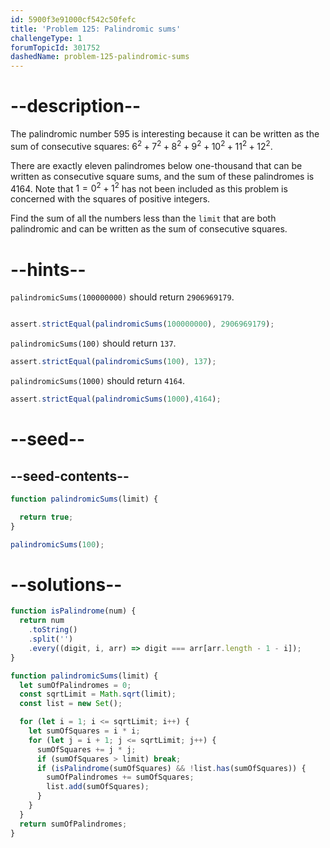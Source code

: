 ```yaml
---
id: 5900f3e91000cf542c50fefc
title: 'Problem 125: Palindromic sums'
challengeType: 1
forumTopicId: 301752
dashedName: problem-125-palindromic-sums
---
```


# --description--

The palindromic number 595 is interesting because it can be written as the sum of consecutive squares: $6^2 + 7^2 + 8^2 + 9^2 + 10^2 + 11^2 + 12^2$.

There are exactly eleven palindromes below one-thousand that can be written as consecutive square sums, and the sum of these palindromes is 4164. Note that $1 = 0^2 + 1^2$ has not been included as this problem is concerned with the squares of positive integers.

Find the sum of all the numbers less than the  `limit`  that are both palindromic and can be written as the sum of consecutive squares.

# --hints--
`palindromicSums(100000000)` should return `2906969179`.

```js

assert.strictEqual(palindromicSums(100000000), 2906969179);

```

`palindromicSums(100)` should return `137`.

```js
assert.strictEqual(palindromicSums(100), 137);
```

`palindromicSums(1000)` should return `4164`.

```js
assert.strictEqual(palindromicSums(1000),4164);
```

# --seed--

## --seed-contents--

```js
function palindromicSums(limit) {

  return true;
}

palindromicSums(100);
```

# --solutions--

```js
function isPalindrome(num) {
  return num
    .toString()
    .split('')
    .every((digit, i, arr) => digit === arr[arr.length - 1 - i]);
}

function palindromicSums(limit) {
  let sumOfPalindromes = 0;
  const sqrtLimit = Math.sqrt(limit);
  const list = new Set();

  for (let i = 1; i <= sqrtLimit; i++) {
    let sumOfSquares = i * i;
    for (let j = i + 1; j <= sqrtLimit; j++) {
      sumOfSquares += j * j;
      if (sumOfSquares > limit) break;
      if (isPalindrome(sumOfSquares) && !list.has(sumOfSquares)) {
        sumOfPalindromes += sumOfSquares;
        list.add(sumOfSquares);
      }
    }
  }
  return sumOfPalindromes;
}
```
